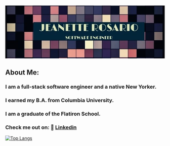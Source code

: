 
![Banner]

## About Me:
### I am a full-stack software engineer and a native New Yorker.
### I earned my B.A. from Columbia University.
### I am a graduate of the Flatiron School.

### Check me out on: 👔 [Linkedin][Linkedin]

[![Top Langs](https://github-readme-stats.vercel.app/api/top-langs/?username=jeanetterosario88&layout=compact)](https://github.com/jeanetterosario88/github-readme-stats)

[LinkedIn]: https://www.linkedin.com/in/jeanette-rosario-7997a1207/
[Banner]: https://github.com/jeanetterosario88/myfiles/blob/main/Jeanette%20Rosario%20Github%20Banner.jpg?raw=true

